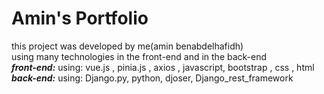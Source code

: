 # Amin's Portfolio
this project was developed by me(amin benabdelhafidh) <br/>
using many technologies in the front-end and in the back-end <br/>
***front-end:***
using: vue.js , pinia.js , axios , javascript, bootstrap , css , html<br/>
***back-end:***
using: Django.py, python, djoser, Django_rest_framework<br/>

